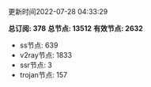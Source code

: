 更新时间2022-07-28 04:33:29

**总订阅: 378**
**总节点: 13512**
**有效节点: 2632**
- ss节点: 639
- v2ray节点: 1833
- ssr节点: 3
- trojan节点: 157

